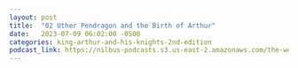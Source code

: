 ```yaml
---
layout: post
title:  "02 Uther Pendragon and the Birth of Arthur"
date:   2023-07-09 06:02:00 -0500
categories: king-arthur-and-his-knights-2nd-edition
podcast_link: https://nilbus-podcasts.s3.us-east-2.amazonaws.com/the-well-trained-mind/King%20Arthur%20and%20His%20Knights,%202nd%20Edition/02%20Uther%20Pendragon%20and%20the%20Birth%20of%20Arthur.mp3
---
```

